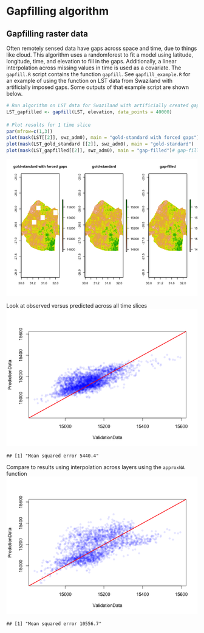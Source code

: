 Gapfilling algorithm
================

Gapfilling raster data
----------------------

Often remotely sensed data have gaps across space and time, due to things like cloud. This algorithm uses a randomforest to fit a model using latitude, longitude, time, and elevation to fill in the gaps. Additionally, a linear interpolation across missing values in time is used as a covariate. The `gapfill.R` script contains the function `gapfill`. See `gapfill_example.R` for an example of using the function on LST data from Swaziland with artificially imposed gaps. Some outputs of that example script are shown below.


``` r
# Run algorithm on LST data for Swaziland with artificially created gaps (LST)
LST_gapfilled <- gapfill(LST, elevation, data_points = 40000)

# Plot results for 1 time slice
par(mfrow=c(1,3))
plot(mask(LST[[2]], swz_adm0), main = "gold-standard with forced gaps")
plot(mask(LST_gold_standard [[2]], swz_adm0), main = "gold-standard")
plot(mask(LST_gapfilled[[2]], swz_adm0), main = "gap-filled")# gap-filled comparison
```

![](gapfill_example_files/figure-gfm/unnamed-chunk-2-1.png)<!-- -->

Look at observed versus predicted across all time slices
![](gapfill_example_files/figure-gfm/unnamed-chunk-3-1.png)<!-- -->

    ## [1] "Mean squared error 5440.4"

Compare to results using interpolation across layers using the
`approxNA` function
![](gapfill_example_files/figure-gfm/unnamed-chunk-4-1.png)<!-- -->

    ## [1] "Mean squared error 10556.7"

